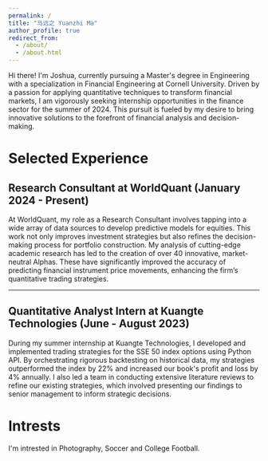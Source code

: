 ```yaml
---
permalink: /
title: "马远之 Yuanzhi Ma"
author_profile: true
redirect_from: 
  - /about/
  - /about.html
---
```

Hi there! I'm Joshua, currently pursuing a Master's degree in Engineering with a specialization in Financial Engineering at Cornell University. Driven by a passion for applying quantitative techniques to transform financial markets, I am vigorously seeking internship opportunities in the finance sector for the summer of 2024. This pursuit is fueled by my desire to bring innovative solutions to the forefront of financial analysis and decision-making.


Selected Experience
======
Research Consultant at WorldQuant (January 2024 - Present)
---
At WorldQuant, my role as a Research Consultant involves tapping into a wide array of data sources to develop predictive models for equities. This work not only improves investment strategies but also refines the decision-making process for portfolio construction. My analysis of cutting-edge academic research has led to the creation of over 40 innovative, market-neutral Alphas. These have significantly improved the accuracy of predicting financial instrument price movements, enhancing the firm’s quantitative trading strategies.

---
Quantitative Analyst Intern at Kuangte Technologies (June - August 2023)
---
During my summer internship at Kuangte Technologies, I developed and implemented trading strategies for the SSE 50 index options using Python API. By orchestrating rigorous backtesting on historical data, my strategies outperformed the index by 22% and increased our book's profit and loss by 4% annually. I also led a team in conducting extensive literature reviews to refine our existing strategies, which involved presenting our findings to senior management to inform strategic decisions.

Intrests
======
I'm intrested in Photography, Soccer and College Football. 
